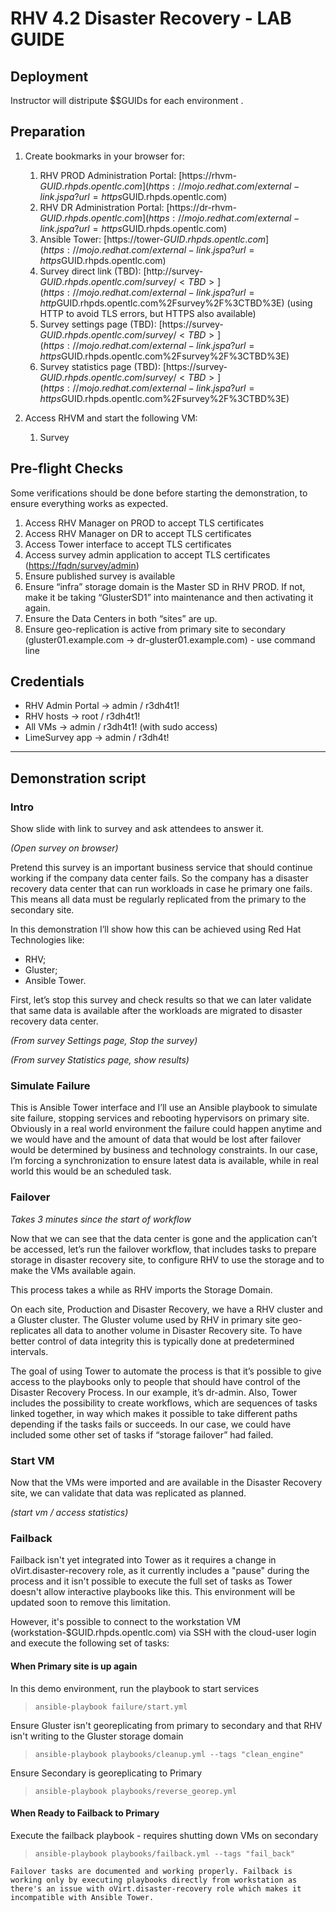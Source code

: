 RHV 4.2 Disaster Recovery - LAB GUIDE
==================================

Deployment
----------

Instructor will distripute $$GUIDs for each environment .

Preparation
-----------

1.  Create bookmarks in your browser for:
    1.  RHV PROD Administration Portal:  [https://rhvm-$GUID.rhpds.opentlc.com](https://mojo.redhat.com/external-link.jspa?url=https%3A%2F%2Frhvm-$GUID.rhpds.opentlc.com)
    2.  RHV DR Administration Portal:  [https://dr-rhvm-$GUID.rhpds.opentlc.com](https://mojo.redhat.com/external-link.jspa?url=https%3A%2F%2Fdr-rhvm-$GUID.rhpds.opentlc.com)
    3.  Ansible Tower: [https://tower-$GUID.rhpds.opentlc.com](https://mojo.redhat.com/external-link.jspa?url=https%3A%2F%2Ftower-$GUID.rhpds.opentlc.com)
    4.  Survey direct link (TBD): [http://survey-$GUID.rhpds.opentlc.com/survey/<TBD>](https://mojo.redhat.com/external-link.jspa?url=http%3A%2F%2Fsurvey-$GUID.rhpds.opentlc.com%2Fsurvey%2F%3CTBD%3E) (using HTTP to avoid TLS errors, but HTTPS also available)
    5.  Survey settings page (TBD): [https://survey-$GUID.rhpds.opentlc.com/survey/<TBD>](https://mojo.redhat.com/external-link.jspa?url=https%3A%2F%2Fsurvey-$GUID.rhpds.opentlc.com%2Fsurvey%2F%3CTBD%3E)
    6.  Survey statistics page (TBD): [https://survey-$GUID.rhpds.opentlc.com/survey/<TBD>](https://mojo.redhat.com/external-link.jspa?url=https%3A%2F%2Fsurvey-$GUID.rhpds.opentlc.com%2Fsurvey%2F%3CTBD%3E)

2.  Access RHVM and start the following VM:
    1.  Survey

Pre-flight Checks
-----------------

Some verifications should be done before starting the demonstration, to ensure everything works as expected.

1.  Access RHV Manager on PROD to accept TLS certificates
2.  Access RHV Manager on DR to accept TLS certificates
3.  Access Tower interface to accept TLS certificates
4.  Access survey admin application  to accept TLS certificates ([https://fqdn/survey/admin](https://mojo.redhat.com/fqdn/survey/admin))
5.  Ensure published survey is available
6.  Ensure “infra” storage domain is the Master SD in RHV PROD. If not, make it be taking “GlusterSD1” into maintenance and then activating it again.
7.  Ensure the Data Centers in both “sites” are up.
8.  Ensure geo-replication is active from primary site to secondary (gluster01.example.com → dr-gluster01.example.com) - use command line

Credentials
-----------

*   RHV Admin Portal → admin / r3dh4t1!
*   RHV hosts → root / r3dh4t1!
*   All VMs → admin / r3dh4t1! (with sudo access)
*   LimeSurvey app → admin / r3dh4t!


--------------------

Demonstration script
--------------------

### Intro

Show slide with link to survey and ask attendees to answer it.  

_(Open survey on browser)_

Pretend this survey is an important business service that should continue working if the company data center fails. So the company has a disaster recovery data center that can run workloads in case he primary one fails. This means all data must be regularly replicated from the primary to the secondary site.

In this demonstration I’ll show how this can be achieved using Red Hat Technologies like:

* RHV;
*  Gluster;
*  Ansible Tower.

First, let’s stop this survey and check results so that we can later validate that same data is available after the workloads are migrated to disaster recovery data center.

_(From survey Settings page, Stop the survey)_

_(From survey Statistics page, show results)_

### Simulate Failure

This is Ansible Tower interface and I’ll use an Ansible playbook to simulate site failure, stopping services and rebooting hypervisors on primary site. Obviously in a real world environment the failure could happen anytime and we would have and the amount of data that would be lost after failover would be determined by business and technology constraints. In our case, I’m forcing a synchronization to ensure latest data is available, while in real world this would be an scheduled task.

### Failover

_Takes 3 minutes since the start of workflow_

Now that we can see that the data center is gone and the application can’t be accessed, let’s run the failover workflow, that includes tasks to prepare storage in disaster recovery site, to configure RHV to use the storage and to make the VMs available again.

This process takes a while as RHV imports the Storage Domain.

On each site, Production and Disaster Recovery, we have a RHV cluster and a Gluster cluster. 
The Gluster volume used by RHV in primary site geo-replicates all data to another volume in Disaster Recovery site. To have better control of data integrity this is typically done at predetermined intervals.

The goal of using Tower to automate the process is that it’s possible to give access to the playbooks only to people that should have control of the Disaster Recovery Process. In our example, it’s dr-admin. Also, Tower includes the possibility to create workflows, which are sequences of tasks linked together, in way which makes it possible to take different paths depending if the tasks fails or succeeds. In our case, we could have included some other set of tasks if “storage failover” had failed.

### Start VM

Now that the VMs were imported and are available in the Disaster Recovery site, we can validate that data was replicated as planned.

_(start vm / access statistics)_

### Failback

Failback isn't yet integrated into Tower as it requires a change in oVirt.disaster-recovery role, as it currently includes a "pause" during the process and it isn't possible to execute the full set of tasks as Tower doesn't allow interactive playbooks like this. This environment will be updated soon to remove this limitation.

However, it's possible to connect to the workstation VM (workstation-$GUID.rhpds.opentlc.com) via SSH with the cloud-user login and execute the following set of tasks:

#### When Primary site is up again

In this demo environment, run the playbook to start services

>     ansible-playbook failure/start.yml

Ensure Gluster isn't georeplicating from primary to secondary and that RHV isn't writing to the Gluster storage domain

>     ansible-playbook playbooks/cleanup.yml --tags "clean_engine"

Ensure Secondary is georeplicating to Primary

>     ansible-playbook playbooks/reverse_georep.yml

#### When Ready to Failback to Primary

Execute the failback playbook - requires shutting down VMs on secondary

>     ansible-playbook playbooks/failback.yml --tags "fail_back"

```
Failover tasks are documented and working properly. Failback is working only by executing playbooks directly from workstation as there's an issue with oVirt.disaster-recovery role which makes it incompatible with Ansible Tower.
```
